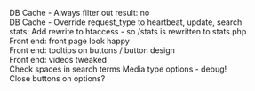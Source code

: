 DB Cache - Always filter out result: no<br />
DB Cache - Override request_type to heartbeat, update, search<br />
stats: Add rewrite to htaccess - so /stats is rewritten to stats.php<br />
Front end: front page look happy<br />
Front end: tooltips on buttons / button design<br />
Front end: videos tweaked<br />
Check spaces in search terms
Media type options - debug!<br />
Close buttons on options?<br />
